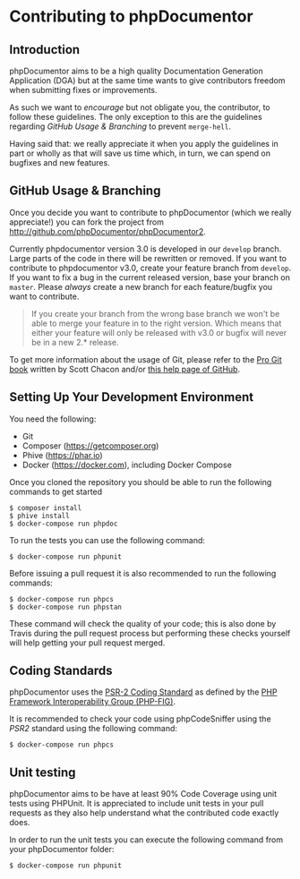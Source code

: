 Contributing to phpDocumentor
=============================

Introduction
------------

phpDocumentor aims to be a high quality Documentation Generation Application (DGA) but at the same time wants to give
contributors freedom when submitting fixes or improvements.

As such we want to *encourage* but not obligate you, the contributor, to follow these guidelines. The only exception to
this are the guidelines regarding *GitHub Usage & Branching* to prevent `merge-hell`.

Having said that: we really appreciate it when you apply the guidelines in part or wholly as that will save us time
which, in turn, we can spend on bugfixes and new features.

GitHub Usage & Branching
------------------------

Once you decide you want to contribute to phpDocumentor (which we really appreciate!) you can fork the project from
http://github.com/phpDocumentor/phpDocumentor2.

Currently phpdocumentor version 3.0 is developed in our `develop` branch. Large parts of the code in there will be
rewritten or removed. If you want to contribute to phpdocumentor v3.0, create your feature branch from `develop`. If you
want to fix a bug in the current released version, base your branch on `master`. Please *always* create a new branch for
each feature/bugfix you want to contribute.

> If you create your branch from the wrong base branch we won't be able to merge your feature in to the right version.
> Which means that either your feature will only be released with v3.0 or bugfix will never be in a new 2.* release.

To get more information about the usage of Git, please refer to the [Pro Git book][PROGIT] written
by Scott Chacon and/or [this help page of GitHub][GITHUB_HELP_PR].

Setting Up Your Development Environment
---------------------------------------

You need the following:

- Git
- Composer (https://getcomposer.org)
- Phive (https://phar.io)
- Docker (https://docker.com), including Docker Compose

Once you cloned the repository you should be able to run the following commands to get started

    $ composer install
    $ phive install
    $ docker-compose run phpdoc

To run the tests you can use the following command:

    $ docker-compose run phpunit

Before issuing a pull request it is also recommended to run the following commands:

    $ docker-compose run phpcs
    $ docker-compose run phpstan

These command will check the quality of your code; this is also done by Travis during the pull request process but
performing these checks yourself will help getting your pull request merged.

Coding Standards
----------------

phpDocumentor uses the [PSR-2 Coding Standard][PSR2] as defined by the
[PHP Framework Interoperability Group (PHP-FIG)][PHP_FIG].

It is recommended to check your code using phpCodeSniffer using the *PSR2* standard using the following command:

    $ docker-compose run phpcs

Unit testing
------------

phpDocumentor aims to be have at least 90% Code Coverage using unit tests using PHPUnit. It is appreciated to include
unit tests in your pull requests as they also help understand what the contributed code exactly does.

In order to run the unit tests you can execute the following command from your phpDocumentor folder:

    $ docker-compose run phpunit

[PROGIT]:             http://git-scm.com/book
[GITHUB_HELP_PR]:     https://help.github.com/articles/using-pull-requests
[PSR2]:               https://github.com/php-fig/fig-standards/blob/master/accepted/PSR-2-coding-style-guide.md
[PHP_FIG]:            http://www.php-fig.org/
